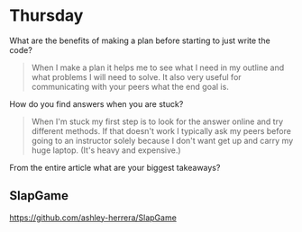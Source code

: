 # Thursday
What are the benefits of making a plan before starting to just write the code?
>When I make a plan it helps me to see what I need in my outline and what problems I will need to solve. It also very useful for communicating with your peers what the end goal is.

How do you find answers when you are stuck?
>When I'm stuck my first step is to look for the answer online and try different methods. If that doesn't work I typically ask my peers before going to an instructor solely because I don't want get up and carry my huge laptop. (It's heavy and expensive.)

From the entire article what are your biggest takeaways?
>

## SlapGame
https://github.com/ashley-herrera/SlapGame